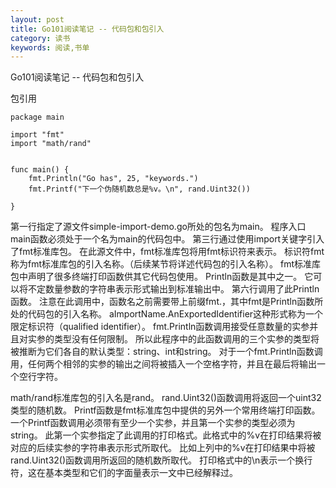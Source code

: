 ```yaml
---
layout: post
title: Go101阅读笔记 -- 代码包和包引入
category: 读书
keywords: 阅读,书单
---
```


Go101阅读笔记 -- 代码包和包引入

包引用
```
package main

import "fmt"
import "math/rand"


func main() {
	fmt.Println("Go has", 25, "keywords.")
    fmt.Printf("下一个伪随机数总是%v。\n", rand.Uint32())

}
```
第一行指定了源文件simple-import-demo.go所处的包名为main。 程序入口main函数必须处于一个名为main的代码包中。
第三行通过使用import关键字引入了fmt标准库包。 在此源文件中，fmt标准库包将用fmt标识符来表示。 标识符fmt称为fmt标准库包的引入名称。（后续某节将详述代码包的引入名称）。
fmt标准库包中声明了很多终端打印函数供其它代码包使用。 Println函数是其中之一。 它可以将不定数量参数的字符串表示形式输出到标准输出中。 第六行调用了此Println函数。 注意在此调用中，函数名之前需要带上前缀fmt.，其中fmt是Println函数所处的代码包的引入名称。 aImportName.AnExportedIdentifier这种形式称为一个限定标识符（qualified identifier）。
fmt.Println函数调用接受任意数量的实参并且对实参的类型没有任何限制。 所以此程序中的此函数调用的三个实参的类型将被推断为它们各自的默认类型：string、int和string。
对于一个fmt.Println函数调用，任何两个相邻的实参的输出之间将被插入一个空格字符，并且在最后将输出一个空行字符。

math/rand标准库包的引入名是rand。 rand.Uint32()函数调用将返回一个uint32类型的随机数。
Printf函数是fmt标准库包中提供的另外一个常用终端打印函数。 一个Printf函数调用必须带有至少一个实参，并且第一个实参的类型必须为string。 此第一个实参指定了此调用的打印格式。此格式中的%v在打印结果将被对应的后续实参的字符串表示形式所取代。 比如上列中的%v在打印结果中将被rand.Uint32()函数调用所返回的随机数所取代。 打印格式中的\n表示一个换行符，这在基本类型和它们的字面量表示一文中已经解释过。
